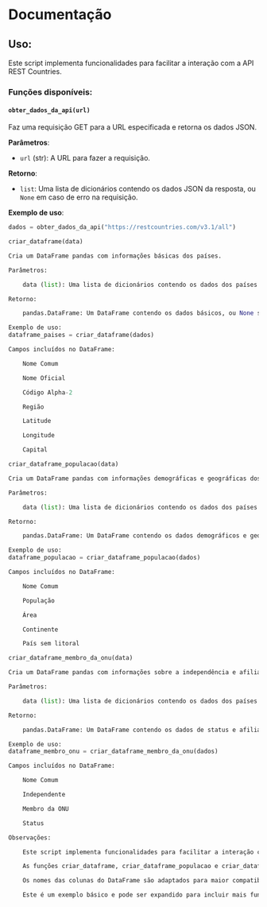 # Documentação

## Uso:
Este script implementa funcionalidades para facilitar a interação com a API REST Countries.

### Funções disponíveis:

#### `obter_dados_da_api(url)`
Faz uma requisição GET para a URL especificada e retorna os dados JSON.

**Parâmetros**:
- `url` (str): A URL para fazer a requisição.

**Retorno**:
- `list`: Uma lista de dicionários contendo os dados JSON da resposta, ou `None` em caso de erro na requisição.

**Exemplo de uso**:
```python
dados = obter_dados_da_api("https://restcountries.com/v3.1/all")

criar_dataframe(data)

Cria um DataFrame pandas com informações básicas dos países.

Parâmetros:

    data (list): Uma lista de dicionários contendo os dados dos países.

Retorno:

    pandas.DataFrame: Um DataFrame contendo os dados básicos, ou None se os dados forem inválidos.

Exemplo de uso:
dataframe_paises = criar_dataframe(dados)

Campos incluídos no DataFrame:

    Nome Comum

    Nome Oficial

    Código Alpha-2

    Região

    Latitude

    Longitude

    Capital

criar_dataframe_populacao(data)

Cria um DataFrame pandas com informações demográficas e geográficas dos países.

Parâmetros:

    data (list): Uma lista de dicionários contendo os dados dos países.

Retorno:

    pandas.DataFrame: Um DataFrame contendo os dados demográficos e geográficos, ou None se os dados forem inválidos.

Exemplo de uso:
dataframe_populacao = criar_dataframe_populacao(dados)

Campos incluídos no DataFrame:

    Nome Comum

    População

    Área

    Continente

    País sem litoral

criar_dataframe_membro_da_onu(data)

Cria um DataFrame pandas com informações sobre a independência e afiliação à ONU dos países.

Parâmetros:

    data (list): Uma lista de dicionários contendo os dados dos países.

Retorno:

    pandas.DataFrame: Um DataFrame contendo os dados de status e afiliação, ou None se os dados forem inválidos.

Exemplo de uso:
dataframe_membro_onu = criar_dataframe_membro_da_onu(dados)

Campos incluídos no DataFrame:

    Nome Comum

    Independente

    Membro da ONU

    Status

Observações:

    Este script implementa funcionalidades para facilitar a interação com a API REST Countries.

    As funções criar_dataframe, criar_dataframe_populacao e criar_dataframe_membro_da_onu permitem criar DataFrames com diferentes conjuntos de informações.

    Os nomes das colunas do DataFrame são adaptados para maior compatibilidade, substituindo '.' por '_'.

    Este é um exemplo básico e pode ser expandido para incluir mais funcionalidades e tratamento de erros.